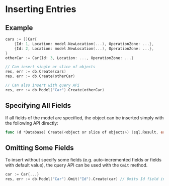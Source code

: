 # Inserting Entries
## Example
```go
cars := []Car{
    {Id: 1, Location: model.NewLocation(...), OperationZone: ...},
    {Id: 2, Location: model.NewLocation(...), OperationZone: ...},
}
otherCar := Car{Id: 3, Location: ..., OperationZone: ...}

// Can insert single or slice of objects
res, err := db.Create(cars) 
res, err := db.Create(otherCar)

// Can also insert with query API
res, err := db.Model("Car").Create(otherCar)
```

## Specifying All Fields
If all fields of the model are specified, the object can be inserted simply with the following API directly:
```go 
func (d *Database) Create(<object or slice of objects>) (sql.Result, error)
```
## Omitting Some Fields
To insert without specify some fields (e.g. auto-incremented fields or fields with default value), 
the query API can be used with the `Omit` method.
```go
car := Car{...}
res, err := db.Model("Car").Omit("Id").Create(car) // Omits Id field in insert query
```


